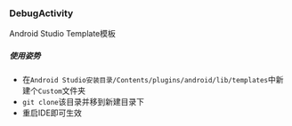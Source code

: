 ### DebugActivity

Android Studio Template模板

##### 使用姿势

* 在`Android Studio安装目录/Contents/plugins/android/lib/templates`中新建个`Custom`文件夹
* `git clone`该目录并移到新建目录下
* 重启IDE即可生效

